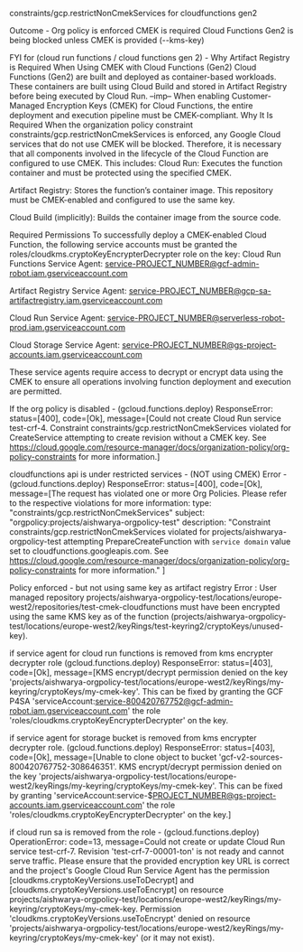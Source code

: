 constraints/gcp.restrictNonCmekServices for cloudfunctions gen2



Outcome - 
Org policy is enforced 
CMEK is required 
Cloud Functions Gen2 is being blocked unless CMEK is provided (--kms-key)


FYI for (cloud run functions / cloud functions gen 2) -
Why Artifact Registry is Required When Using CMEK with Cloud Functions (Gen2)
Cloud Functions (Gen2) are built and deployed as container-based workloads. These containers are built using Cloud Build and stored in Artifact Registry before being executed by Cloud Run. –imp– When enabling Customer-Managed Encryption Keys (CMEK) for Cloud Functions, the entire deployment and execution pipeline must be CMEK-compliant.
Why It Is Required
When the organization policy constraint constraints/gcp.restrictNonCmekServices is enforced, any Google Cloud services that do not use CMEK will be blocked. Therefore, it is necessary that all components involved in the lifecycle of the Cloud Function are configured to use CMEK. This includes:
Cloud Run: Executes the function container and must be protected using the specified CMEK.


Artifact Registry: Stores the function’s container image. This repository must be CMEK-enabled and configured to use the same key.


Cloud Build (implicitly): Builds the container image from the source code.


Required Permissions
To successfully deploy a CMEK-enabled Cloud Function, the following service accounts must be granted the roles/cloudkms.cryptoKeyEncrypterDecrypter role on the key:
Cloud Run Functions Service Agent: service-PROJECT_NUMBER@gcf-admin-robot.iam.gserviceaccount.com


Artifact Registry Service Agent: service-PROJECT_NUMBER@gcp-sa-artifactregistry.iam.gserviceaccount.com


Cloud Run Service Agent: service-PROJECT_NUMBER@serverless-robot-prod.iam.gserviceaccount.com


Cloud Storage Service Agent: service-PROJECT_NUMBER@gs-project-accounts.iam.gserviceaccount.com


These service agents require access to decrypt or encrypt data using the CMEK to ensure all operations involving function deployment and execution are permitted.
 

If the org policy is disabled -
(gcloud.functions.deploy) ResponseError: status=[400], code=[Ok], message=[Could not create Cloud Run service test-crf-4. Constraint constraints/gcp.restrictNonCmekServices violated for CreateService attempting to create revision without a CMEK key. See https://cloud.google.com/resource-manager/docs/organization-policy/org-policy-constraints for more information.]




cloudfunctions api is under restricted services - (NOT using CMEK)
Error - 
(gcloud.functions.deploy) ResponseError: status=[400], code=[Ok], message=[The request has violated one or more Org Policies. Please refer to the respective violations for more information:
type: "constraints/gcp.restrictNonCmekServices"
subject: "orgpolicy:projects/aishwarya-orgpolicy-test"
description: "Constraint constraints/gcp.restrictNonCmekServices violated for projects/aishwarya-orgpolicy-test attempting PrepareCreateFunction with `service domain` value set to cloudfunctions.googleapis.com. See https://cloud.google.com/resource-manager/docs/organization-policy/org-policy-constraints for more information."
]


Policy enforced - but not using same key as artifact registry 
Error : 
User managed repository projects/aishwarya-orgpolicy-test/locations/europe-west2/repositories/test-cmek-cloudfunctions must have been encrypted using the same KMS key as of the function (projects/aishwarya-orgpolicy-test/locations/europe-west2/keyRings/test-keyring2/cryptoKeys/unused-key).


if service agent for cloud run functions is removed from kms encrypter decrypter role
(gcloud.functions.deploy) ResponseError: status=[403], code=[Ok], message=[KMS encrypt/decrypt permission denied on the key 'projects/aishwarya-orgpolicy-test/locations/europe-west2/keyRings/my-keyring/cryptoKeys/my-cmek-key'. This can be fixed by granting the GCF P4SA 'serviceAccount:service-800420767752@gcf-admin-robot.iam.gserviceaccount.com' the role 'roles/cloudkms.cryptoKeyEncrypterDecrypter' on the key.


if service agent for storage bucket is removed from kms encrypter decrypter role.
(gcloud.functions.deploy) ResponseError: status=[403], code=[Ok], message=[Unable to clone object to bucket 'gcf-v2-sources-800420767752-308646351'. KMS encrypt/decrypt permission denied on the key 'projects/aishwarya-orgpolicy-test/locations/europe-west2/keyRings/my-keyring/cryptoKeys/my-cmek-key'. This can be fixed by granting 'serviceAccount:service-$PROJECT_NUMBER@gs-project-accounts.iam.gserviceaccount.com' the role 'roles/cloudkms.cryptoKeyEncrypterDecrypter' on the key.]


if cloud run sa is removed from the role - 
(gcloud.functions.deploy) OperationError: code=13, message=Could not create or update Cloud Run service test-crf-7. Revision 'test-crf-7-00001-ton' is not ready and cannot serve traffic. Please ensure that the provided encryption key URL is correct and the project's Google Cloud Run Service Agent has the permission [cloudkms.cryptoKeyVersions.useToDecrypt] and [cloudkms.cryptoKeyVersions.useToEncrypt] on resource projects/aishwarya-orgpolicy-test/locations/europe-west2/keyRings/my-keyring/cryptoKeys/my-cmek-key. Permission 'cloudkms.cryptoKeyVersions.useToEncrypt' denied on resource 'projects/aishwarya-orgpolicy-test/locations/europe-west2/keyRings/my-keyring/cryptoKeys/my-cmek-key' (or it may not exist).
